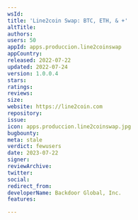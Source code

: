 ```yaml
---
wsId: 
title: 'Line2coin Swap: BTC, ETH, & +'
altTitle: 
authors: 
users: 50
appId: apps.produccion.line2coinswap
appCountry: 
released: 2022-07-22
updated: 2022-07-24
version: 1.0.0.4
stars: 
ratings: 
reviews: 
size: 
website: https://line2coin.com
repository: 
issue: 
icon: apps.produccion.line2coinswap.jpg
bugbounty: 
meta: stale
verdict: fewusers
date: 2023-07-22
signer: 
reviewArchive: 
twitter: 
social: 
redirect_from: 
developerName: Backdoor Global, Inc.
features: 

---
```


